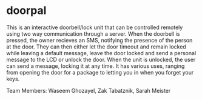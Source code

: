 # doorpal

This is an interactive doorbell/lock unit that can be controlled remotely using two way communication through a server.
When the doorbell is pressed, the owner recieves an SMS, notifying the presence of the person at the door. They can then either let the door timeout and remain locked while leaving a default message, leave the door locked and send a personal message to the LCD or unlock the door. When the unit is unlocked, the user can send a message, locking it at any time.
It has various uses, ranging from opening the door for a package to letting you in when you forget your keys. 

Team Members:
Waseem Ghozayel,
Zak Tabatznik, 
Sarah Meister
